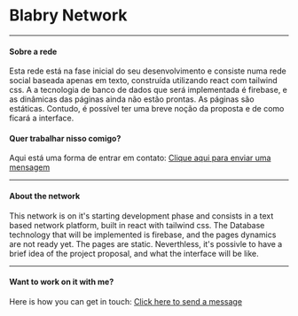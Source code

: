 # Blabry Network
---
#### Sobre a rede
Esta rede está na fase inicial do seu desenvolvimento e consiste numa rede social baseada apenas em texto, construída utilizando react com tailwind css. A a tecnologia de banco de dados que será implementada é firebase, e as dinâmicas das páginas ainda não estão prontas. As páginas são estáticas. Contudo, é possível ter uma breve noção da proposta e de como ficará a interface.

#### Quer trabalhar nisso comigo?
Aqui está uma forma de entrar em contato: [Clique aqui para enviar uma mensagem](mailto:abraaofilipi12@gmail.com)

---

#### About the network
This network is on it's starting development phase and consists in a text based network platform, built in react with tailwind css. The Database technology that will be implemented is firebase, and the pages dynamics are not ready yet. The pages are static. Neverthless, it's possivle to have a brief idea of the project proposal, and what the interface will be like.

---

#### Want to work on it with me?
Here is how you can get in touch: [Click here to send a message](mailto:abraaofilipi12@gmail.com)